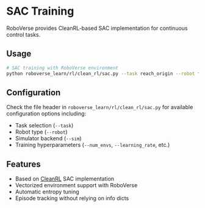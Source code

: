 # SAC Training

RoboVerse provides CleanRL-based SAC implementation for continuous control tasks.

## Usage

```bash
# SAC training with RoboVerse environment
python roboverse_learn/rl/clean_rl/sac.py --task reach_origin --robot franka --sim mjx --num_envs 128
```

## Configuration

Check the file header in `roboverse_learn/rl/clean_rl/sac.py` for available configuration options including:
- Task selection (`--task`)
- Robot type (`--robot`)
- Simulator backend (`--sim`)
- Training hyperparameters (`--num_envs`, `--learning_rate`, etc.)

## Features

- Based on [CleanRL](https://github.com/vwxyzjn/cleanrl) SAC implementation
- Vectorized environment support with RoboVerse
- Automatic entropy tuning
- Episode tracking without relying on info dicts
